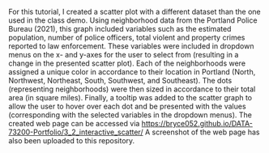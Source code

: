 For this tutorial, I created a scatter plot with a different dataset than the one used in the class demo. 
Using neighborhood data from the Portland Police Bureau (2021), this graph included variables such as the estimated population, number of police officers, total violent and property crimes reported to law enforcement. These variables were included in dropdown menus on the x- and y-axes for the user to select from (resulting in a change in the presented scatter plot). 
Each of the neighborhoods were assigned a unique color in accordance to their location in Portland (North, Northwest, Northeast, South, Southwest, and Southeast). 
The dots (representing neighborhoods) were then sized in accordance to their total area (in square miles). 
Finally, a tooltip was added to the scatter graph to allow the user to hover over each dot and be presented with the values (corresponding with the selected variables in the dropdown menus). 
The created web page can be accessed via https://bryce052.github.io/DATA-73200-Portfolio/3_2_interactive_scatter/
A screenshot of the web page has also been uploaded to this repository. 
